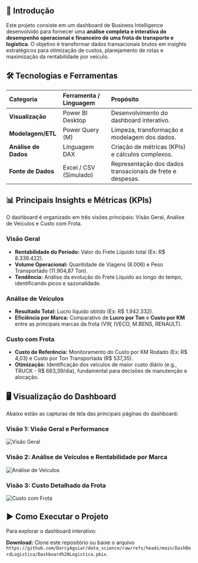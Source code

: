## 📝 Introdução

Este projeto consiste em um dashboard de Business Intelligence desenvolvido para fornecer uma **análise completa e interativa do desempenho operacional e financeiro de uma frota de transporte e logística**. O objetivo é transformar dados transacionais brutos em insights estratégicos para otimização de custos, planejamento de rotas e maximização da rentabilidade por veículo.

## 🛠️ Tecnologias e Ferramentas

| Categoria         | Ferramenta / Linguagem | Propósito                                                  |
| :---------------- | :--------------------- | :---------------------------------------------------------- |
| **Visualização**  | Power BI Desktop       | Desenvolvimento do dashboard interativo.                   |
| **Modelagem/ETL** | Power Query (M)        | Limpeza, transformação e modelagem dos dados.              |
| **Análise de Dados** | Linguagem DAX       | Criação de métricas (KPIs) e cálculos complexos.           |
| **Fonte de Dados** | Excel / CSV (Simulado) | Representação dos dados transacionais de frete e despesas. |

## 📊 Principais Insights e Métricas (KPIs)

O dashboard é organizado em três visões principais: Visão Geral, Análise de Veículos e Custo com Frota.

### Visão Geral

- **Rentabilidade do Período:** Valor do Frete Líquido total (Ex: R$ 8.339.422).
- **Volume Operacional:** Quantidade de Viagens (8.006) e Peso Transportado (11.904,87 Ton).
- **Tendência:** Análise da evolução do Frete Líquido ao longo do tempo, identificando picos e sazonalidade.

### Análise de Veículos

- **Resultado Total:** Lucro líquido obtido (Ex: R$ 1.942.332).
- **Eficiência por Marca:** Comparativo de **Lucro por Ton** e **Custo por KM** entre as principais marcas da frota (VW, IVECO, M.BENS, RENAULT).

### Custo com Frota

- **Custo de Referência:** Monitoramento do Custo por KM Rodado (Ex: R$ 4,03) e Custo por Ton Transportada (R$ 537,35).
- **Otimização:** Identificação dos veículos de maior custo diário (e.g., TRUCK - R$ 683,39/dia), fundamental para decisões de manutenção e alocação.

## 🖥️ Visualização do Dashboard

Abaixo estão as capturas de tela das principais páginas do dashboard:

### Visão 1: Visão Geral e Performance

![Visão Geral](img/Screenshot_1.png)

### Visão 2: Análise de Veículos e Rentabilidade por Marca

![Análise de Veículos](img/Screenshot_3.png)

### Visão 3: Custo Detalhado da Frota

![Custo com Frota](img/Screenshot_2.png)

## ▶️ Como Executar o Projeto

Para explorar o dashboard interativo:

**Download:** Clone este repositório ou baixe o arquivo `https://github.com/DarcyAguiar/data_science/raw/refs/heads/main/DashBordLogistica/Dashboard%20Logistica.pbix`.
